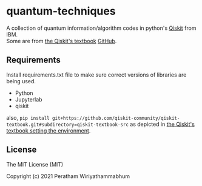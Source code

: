 # quantum-techniques
A collection of quantum information/algorithm codes in python's [Qiskit](https://qiskit.org/) from IBM.\
Some are from [the Qiskit's textbook](https://qiskit.org/textbook) [GitHub](https://github.com/Qiskit/textbook/tree/main/notebooks).

## Requirements
Install requirements.txt file to make sure correct versions of libraries are being used.

* Python 
* Jupyterlab
* qiskit

also, ```pip install git+https://github.com/qiskit-community/qiskit-textbook.git#subdirectory=qiskit-textbook-src```
as depicted in [the Qiskit's textbook setting the environment](https://qiskit.org/textbook/ch-prerequisites/setting-the-environment.html).

## License

The MIT License (MIT)

Copyright (c) 2021 Peratham Wiriyathammabhum
